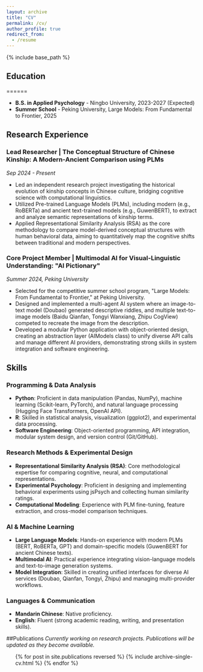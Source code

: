 ```yaml
---
layout: archive
title: "CV"
permalink: /cv/
author_profile: true
redirect_from:
  - /resume
---
```


{% include base_path %}

## Education
======
- **B.S. in Applied Psychology** - Ningbo University, 2023-2027 (Expected)
- **Summer School** - Peking University, Large Models: From Fundamental to Frontier, 2025

## Research Experience

### Lead Researcher | The Conceptual Structure of Chinese Kinship: A Modern-Ancient Comparison using PLMs
*Sep 2024 - Present*

- Led an independent research project investigating the historical evolution of kinship concepts in Chinese culture, bridging cognitive science with computational linguistics.
- Utilized Pre-trained Language Models (PLMs), including modern (e.g., RoBERTa) and ancient text-trained models (e.g., GuwenBERT), to extract and analyze semantic representations of kinship terms.
- Applied Representational Similarity Analysis (RSA) as the core methodology to compare model-derived conceptual structures with human behavioral data, aiming to quantitatively map the cognitive shifts between traditional and modern perspectives.

### Core Project Member | Multimodal AI for Visual-Linguistic Understanding: "AI Pictionary"
*Summer 2024, Peking University*

- Selected for the competitive summer school program, "Large Models: From Fundamental to Frontier," at Peking University.
- Designed and implemented a multi-agent AI system where an image-to-text model (Doubao) generated descriptive riddles, and multiple text-to-image models (Baidu Qianfan, Tongyi Wanxiang, Zhipu CogView) competed to recreate the image from the description.
- Developed a modular Python application with object-oriented design, creating an abstraction layer (AIModels class) to unify diverse API calls and manage different AI providers, demonstrating strong skills in system integration and software engineering.

## Skills

### Programming & Data Analysis
- **Python**: Proficient in data manipulation (Pandas, NumPy), machine learning (Scikit-learn, PyTorch), and natural language processing (Hugging Face Transformers, OpenAI API).
- **R**: Skilled in statistical analysis, visualization (ggplot2), and experimental data processing.
- **Software Engineering**: Object-oriented programming, API integration, modular system design, and version control (Git/GitHub).

### Research Methods & Experimental Design
- **Representational Similarity Analysis (RSA)**: Core methodological expertise for comparing cognitive, neural, and computational representations.
- **Experimental Psychology**: Proficient in designing and implementing behavioral experiments using jsPsych and collecting human similarity ratings.
- **Computational Modeling**: Experience with PLM fine-tuning, feature extraction, and cross-model comparison techniques.

### AI & Machine Learning
- **Large Language Models**: Hands-on experience with modern PLMs (BERT, RoBERTa, GPT) and domain-specific models (GuwenBERT for ancient Chinese texts).
- **Multimodal AI**: Practical experience integrating vision-language models and text-to-image generation systems.
- **Model Integration**: Skilled in creating unified interfaces for diverse AI services (Doubao, Qianfan, Tongyi, Zhipu) and managing multi-provider workflows.

### Languages & Communication
- **Mandarin Chinese**: Native proficiency.
- **English**: Fluent (strong academic reading, writing, and presentation skills).

##Publications
*Currently working on research projects. Publications will be updated as they become available.*
  <ul>{% for post in site.publications reversed %}
    {% include archive-single-cv.html %}
  {% endfor %}</ul>
  


